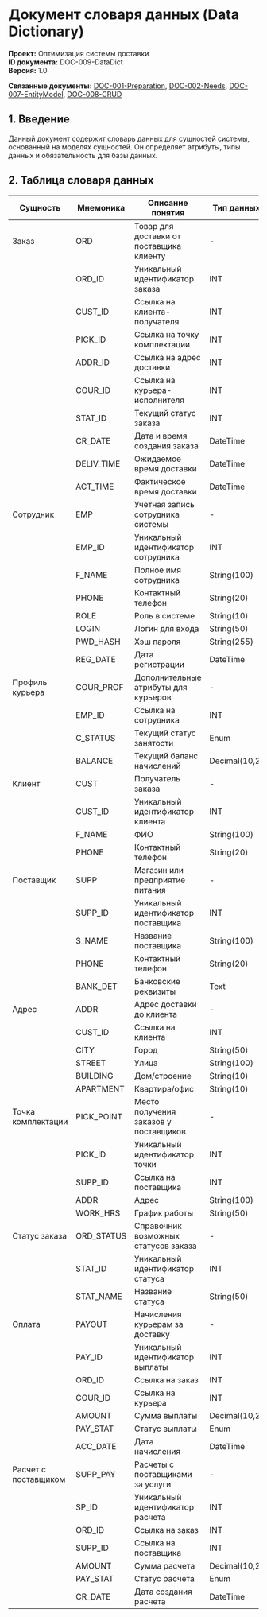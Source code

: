 # Документ словаря данных (Data Dictionary)  
**Проект:** Оптимизация системы доставки  
**ID документа:** DOC-009-DataDict  
**Версия:** 1.0  

**Связанные документы:** [DOC-001-Preparation](DOC-001-Preparation.md), [DOC-002-Needs](DOC-002-Needs.md), [DOC-007-EntityModel](DOC-007-EntityModel.md), [DOC-008-CRUD](DOC-008-CRUD.md)  

## 1. Введение  
Данный документ содержит словарь данных для сущностей системы, основанный на моделях сущностей. Он определяет атрибуты, типы данных и обязательность для базы данных.  

## 2. Таблица словаря данных  


| Сущность          | Мнемоника | Описание понятия                          | Тип данных    | Обязательность |
|-------------------|-----------|-------------------------------------------|---------------|----------------|
| Заказ            | ORD      | Товар для доставки от поставщика клиенту  | -             | +              |
|                  | ORD_ID   | Уникальный идентификатор заказа           | INT           | +              |
|                  | CUST_ID  | Ссылка на клиента-получателя              | INT           | +              |
|                  | PICK_ID  | Ссылка на точку комплектации              | INT           | +              |
|                  | ADDR_ID  | Ссылка на адрес доставки                  | INT           | +              |
|                  | COUR_ID  | Ссылка на курьера-исполнителя            | INT           | -              |
|                  | STAT_ID  | Текущий статус заказа                     | INT           | +              |
|                  | CR_DATE  | Дата и время создания заказа              | DateTime      | +              |
|                  | DELIV_TIME | Ожидаемое время доставки                | DateTime      | -              |
|                  | ACT_TIME | Фактическое время доставки                | DateTime      | -              |
| Сотрудник        | EMP      | Учетная запись сотрудника системы         | -             | +              |
|                  | EMP_ID   | Уникальный идентификатор сотрудника       | INT           | +              |
|                  | F_NAME   | Полное имя сотрудника                     | String(100)   | +              |
|                  | PHONE    | Контактный телефон                        | String(20)    | +              |
|                  | ROLE     | Роль в системе                            | String(10)    | +              |
|                  | LOGIN    | Логин для входа                           | String(50)    | +              |
|                  | PWD_HASH | Хэш пароля                                | String(255)   | +              |
|                  | REG_DATE | Дата регистрации                          | DateTime      | +              |
| Профиль курьера  | COUR_PROF| Дополнительные атрибуты для курьеров      | -             | +              |
|                  | EMP_ID   | Ссылка на сотрудника                      | INT           | +              |
|                  | C_STATUS | Текущий статус занятости                  | Enum          | +              |
|                  | BALANCE  | Текущий баланс начислений                 | Decimal(10,2) | +              |
| Клиент           | CUST     | Получатель заказа                         | -             | +              |
|                  | CUST_ID  | Уникальный идентификатор клиента          | INT           | +              |
|                  | F_NAME   | ФИО                                       | String(100)   | +              |
|                  | PHONE    | Контактный телефон                        | String(20)    | +              |
| Поставщик        | SUPP     | Магазин или предприятие питания           | -             | +              |
|                  | SUPP_ID  | Уникальный идентификатор поставщика       | INT           | +              |
|                  | S_NAME   | Название поставщика                       | String(100)   | +              |
|                  | PHONE    | Контактный телефон                        | String(20)    | +              |
|                  | BANK_DET | Банковские реквизиты                      | Text          | +              |
| Адрес            | ADDR     | Адрес доставки до клиента                 | -             | +              |
|                  | CUST_ID  | Ссылка на клиента                         | INT           | +              |
|                  | CITY     | Город                                     | String(50)    | +              |
|                  | STREET   | Улица                                     | String(100)   | +              |
|                  | BUILDING | Дом/строение                              | String(10)    | +              |
|                  | APARTMENT| Квартира/офис                             | String(10)    | -              |
| Точка комплектации | PICK_POINT | Место получения заказов у поставщиков   | -             | +              |
|                  | PICK_ID  | Уникальный идентификатор точки            | INT           | +              |
|                  | SUPP_ID  | Ссылка на поставщика                      | INT           | +              |
|                  | ADDR     | Адрес                                     | String(100)   | +              |
|                  | WORK_HRS | График работы                             | String(50)    | -              |
| Статус заказа    | ORD_STATUS | Справочник возможных статусов заказа    | -             | +              |
|                  | STAT_ID  | Уникальный идентификатор статуса          | INT           | +              |
|                  | STAT_NAME| Название статуса                          | String(50)    | +              |
| Оплата           | PAYOUT   | Начисления курьерам за доставку           | -             | +              |
|                  | PAY_ID   | Уникальный идентификатор выплаты          | INT           | +              |
|                  | ORD_ID   | Ссылка на заказ                           | INT           | +              |
|                  | COUR_ID  | Ссылка на курьера                         | INT           | +              |
|                  | AMOUNT   | Сумма выплаты                             | Decimal(10,2) | +              |
|                  | PAY_STAT | Статус выплаты                            | Enum          | -              |
|                  | ACC_DATE | Дата начисления                           | DateTime      | +              |
| Расчет с поставщиком | SUPP_PAY | Расчеты с поставщиками за услуги        | -             | +              |
|                  | SP_ID    | Уникальный идентификатор расчета          | INT           | +              |
|                  | ORD_ID   | Ссылка на заказ                           | INT           | +              |
|                  | SUPP_ID  | Ссылка на поставщика                      | INT           | +              |
|                  | AMOUNT   | Сумма расчета                             | Decimal(10,2) | +              |
|                  | PAY_STAT | Статус расчета                            | Enum          | +              |
|                  | CR_DATE  | Дата создания расчета                     | DateTime      | +              |

